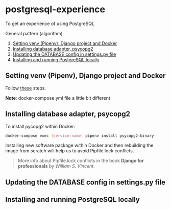 # postgresql-experience
To get an experience of using PostgreSQL

General pattern (algorithm)
1. [Setting venv (Pipenv), Django project and Docker](#setting-venv-(pipenv)-django-project-and-docker)
2. [Installing database adapter, psycopg2](installing-database-adapter-psycopg2)
3. [Updating the DATABASE config in settings.py file](updating-the-database-config-in-settings.py-file)
4. [Installing and running PostgreSQL locally](installing-and-running-postgresql-locally)

## Setting venv (Pipenv), Django project and Docker
Follow [these](https://github.com/bekzodbuyukov/docker-experience) steps.

**Note**: docker-compose.yml file a little bit different

## Installing database adapter, psycopg2
To install pycopg2 within Docker:

```bash
docker-compose exec [service-name] pipenv install psycopg2-binary 
```

Installing new software package within Docker and then rebuilding the image from scratch will help us to avoid Pipfile.lock conflicts.

> More info about Pipfile.lock conflicts in the book **Django for professionals** by _William S. Vincent_.

## Updating the DATABASE config in settings.py file

## Installing and running PostgreSQL locally
